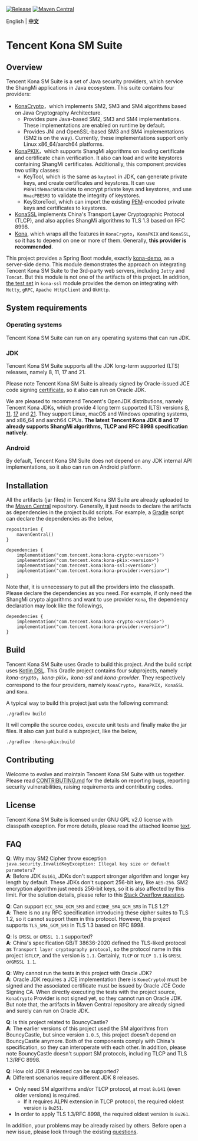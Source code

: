 [![Release](https://img.shields.io/badge/Release-1.0.14-brightgreen)](https://github.com/Tencent/TencentKonaSMSuite/releases/tag/v1.0.14)
[![Maven Central](https://img.shields.io/badge/Maven_Central-gray)](https://central.sonatype.com/search?q=com.tencent.kona)

English | **[中文]**

# Tencent Kona SM Suite

## Overview
Tencent Kona SM Suite is a set of Java security providers, which service the ShangMi applications in Java ecosystem. This suite contains four providers:

- [KonaCrypto]，which implements SM2, SM3 and SM4 algorithms based on Java Cryptography Architecture.
  - Provides pure Java-based SM2, SM3 and SM4 implementations. These implementations are enabled on runtime by default.
  - Provides JNI and OpenSSL-based SM3 and SM4 implementations (SM2 is on the way). Currently, these implementations support only Linux x86_64/aarch64 platforms.
- [KonaPKIX]，which supports ShangMi algorithms on loading certificate and certificate chain verification. It also can load and write keystores containing ShangMi certificates. Additionally, this component provides two utility classes:
  - KeyTool, which is the same as `keytool` in JDK, can generate private keys, and create certificates and keystores. It can use `PBEWithHmacSM3AndSM4` to encrypt private keys and keystores, and use `HmacPBESM3` to validate the integrity of keystores.
  - KeyStoreTool, which can import the existing [PEM]-encoded private keys and certificates to keystores.
- [KonaSSL] implements China's Transport Layer Cryptographic Protocol (TLCP), and also applies ShangMi algorithms to TLS 1.3 based on RFC 8998.
- [Kona], which wraps all the features in `KonaCrypto`，`KonaPKIX` and `KonaSSL`, so it has to depend on one or more of them. Generally, **this provider is recommended**.

This project provides a Spring Boot module, exactly [kona-demo], as a server-side demo. This module demonstrates the approach on integrating Tencent Kona SM Suite to the 3rd-party web servers, including `Jetty` and `Tomcat`. But this module is not one of the artifacts of this project. In addition, [the test set] in `kona-ssl` module provides the demon on integrating with `Netty`, `gRPC`, `Apache HttpClient` and `OkHttp`.

## System requirements

### Operating systems
Tencent Kona SM Suite can run on any operating systems that can run JDK.

### JDK
Tencent Kona SM Suite supports all the JDK long-term supported (LTS) releases, namely 8, 11, 17 and 21.

Please note Tencent Kona SM Suite is already signed by Oracle-issued JCE code signing [certificate], so it also can run on Oracle JDK.

We are pleased to recommend Tencent's OpenJDK distributions, namely Tencent Kona JDKs, which provide 4 long term supported (LTS) versions [8], [11], [17] and [21]. They support Linux, macOS and Windows operating systems, and x86_64 and aarch64 CPUs. **The latest Tencent Kona JDK 8 and 17 already supports ShangMi algorithms, TLCP and RFC 8998 specification natively.**

### Android
By default, Tencent Kona SM Suite does not depend on any JDK internal API implementations, so it also can run on Android platform.

## Installation
All the artifacts (jar files) in Tencent Kona SM Suite are already uploaded to the [Maven Central] repository. Generally, it just needs to declare the artifacts as dependencies in the project build scripts. For example, a [Gradle] script can declare the dependencies as the below,

```
repositories {
    mavenCentral()
}

dependencies {
    implementation("com.tencent.kona:kona-crypto:<version>")
    implementation("com.tencent.kona:kona-pkix:<version>")
    implementation("com.tencent.kona:kona-ssl:<version>")
    implementation("com.tencent.kona:kona-provider:<version>")
}
```

Note that, it is unnecessary to put all the providers into the classpath. Please declare the dependencies as you need. For example, if only need the ShangMi crypto algorithms and want to use provider `Kona`, the dependency declaration may look like the followings,

```
dependencies {
    implementation("com.tencent.kona:kona-crypto:<version>")
    implementation("com.tencent.kona:kona-provider:<version>")
}
```

## Build
Tencent Kona SM Suite uses Gradle to build this project. And the build script uses [Kotlin DSL]. This Gradle project contains four subprojects, namely *kona-crypto*，*kona-pkix*，*kona-ssl* and *kona-provider*. They respectively correspond to the four providers, namely `KonaCrypto`，`KonaPKIX`，`KonaSSL` and `Kona`.

A typical way to build this project just usts the following command:

```
./gradlew build
```

It will compile the source codes, execute unit tests and finally make the jar files. It also can just build a subproject, like the below,

```
./gradlew :kona-pkix:build
```

## Contributing
Welcome to evolve and maintain Tencent Kona SM Suite with us together. Please read [CONTRIBUTING.md] for the details on reporting bugs, reporting security vulnerabilities, raising requirements and contributing codes.

## License
Tencent Kona SM Suite is licensed under GNU GPL v2.0 license with classpath exception. For more details, please read the attached license [text].

## FAQ
**Q**: Why may SM2 Cipher throw exception `java.security.InvalidKeyException: Illegal key size or default parameters`?<br>
**A**: Before JDK `8u161`, JDKs don't support stronger algorithm and longer key length by default. These JDKs don't support 256-bit key, like `AES-256`. SM2 encryption algorithm just needs 256-bit keys, so it is also affected by this limit. For the solution details, please refer to this [Stack Overflow question].

**Q**: Can support `ECC_SM4_GCM_SM3` and `ECDHE_SM4_GCM_SM3` in TLS 1.2?<br>
**A**: There is no any RFC specification introducing these cipher suites to TLS 1.2, so it cannot support them in this protocol. However, this project supports `TLS_SM4_GCM_SM3` in TLS 1.3 based on RFC 8998.

**Q**: Is `GMSSL` or `GMSSL 1.1` supported?<br>
**A**: China's specification GB/T 38636-2020 defined the TLS-liked protocol as `Transport layer cryptography protocol`, so the protocol name in this project is`TLCP`, and the version is `1.1`. Certainly, `TLCP` or `TLCP 1.1` is `GMSSL` or`GMSSL 1.1`.

**Q**: Why cannot run the tests in this project with Oracle JDK?<br>
**A**: Oracle JDK requires a JCE implementation (here is `KoneCrypto`) must be signed and the associated certificate must be issued by Oracle JCE Code Signing CA. When directly executing the tests with the project source, `KonaCrypto` Provider is not signed yet, so they cannot run on Oracle JDK. But note that, the artifacts in Maven Central repository are already signed and surely can run on Oracle JDK.

**Q**: Is this project related to BouncyCastle?<br>
**A**: The earlier versions of this project used the SM algorithms from BouncyCastle, but since version `1.0.5`, this project doesn't depend on BouncyCastle anymore. Both of the components comply with China's specification, so they can interoperate with each other. In addition, please note BouncyCastle doesn't support SM protocols, including TLCP and TLS 1.3/RFC 8998.

**Q**: How old JDK 8 released can be supported?<br>
**A**: Different scenarios require different JDK 8 releases.
- Only need SM algorithms and/or TLCP protocol, at most `8u141` (even older versions) is required.
  - If it requires ALPN extension in TLCP protocol, the required oldest version is `8u251`.
- In order to apply TLS 1.3/RFC 8998, the required oldest version is `8u261`.

In addition, your problems may be already raised by others. Before open a new issue, please look through the existing [questions].

[中文]:
<README_cn.md>

[JCA]:
<https://docs.oracle.com/en/java/javase/11/security/java-cryptography-architecture-jca-reference-guide.html>

[KonaCrypto]:
<kona-crypto/README.md>

[KonaPKIX]:
<kona-pkix/README.md>

[PEM]:
<https://en.wikipedia.org/wiki/Privacy-Enhanced_Mail>

[KonaSSL]:
<kona-ssl/README.md>

[Kona]:
<kona-provider/README.md>

[kona-demo]:
<kona-demo/README.md>

[the test set]:
<kona-ssl/src/test/java/com/tencent/kona/ssl/demo>

[certificate]:
<https://www.oracle.com/java/technologies/javase/getcodesigningcertificate.html#jcacodesigning>

[8]:
<https://github.com/Tencent/TencentKona-8>

[11]:
<https://github.com/Tencent/TencentKona-11>

[17]:
<https://github.com/Tencent/TencentKona-17>

[21]:
<https://github.com/Tencent/TencentKona-21>

[Maven Central]:
<https://repo1.maven.org/maven2/com/tencent/kona/>

[Gradle]:
<https://gradle.org>

[Kotlin DSL]:
<https://docs.gradle.org/current/userguide/kotlin_dsl.html>

[CONTRIBUTING.md]:
<CONTRIBUTING.md>

[text]:
<LICENSE.txt>

[Stack Overflow question]:
<https://stackoverflow.com/questions/3862800/invalidkeyexception-illegal-key-size>

[questions]:
<https://github.com/Tencent/TencentKonaSMSuite/issues?q=is%3Aissue+label%3Aquestion>
